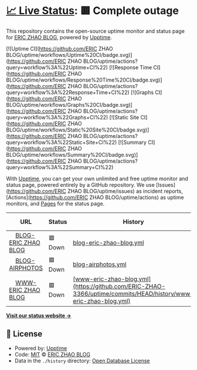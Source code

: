 # [📈 Live Status](https://demo.upptime.js.org): <!--live status--> **🟥 Complete outage**

This repository contains the open-source uptime monitor and status page for [ERIC ZHAO BLOG](https://demo.upptime.js.org), powered by [Upptime](https://github.com/upptime/upptime).

[![Uptime CI](https://github.com/ERIC ZHAO BLOG/uptime/workflows/Uptime%20CI/badge.svg)](https://github.com/ERIC ZHAO BLOG/uptime/actions?query=workflow%3A%22Uptime+CI%22)
[![Response Time CI](https://github.com/ERIC ZHAO BLOG/uptime/workflows/Response%20Time%20CI/badge.svg)](https://github.com/ERIC ZHAO BLOG/uptime/actions?query=workflow%3A%22Response+Time+CI%22)
[![Graphs CI](https://github.com/ERIC ZHAO BLOG/uptime/workflows/Graphs%20CI/badge.svg)](https://github.com/ERIC ZHAO BLOG/uptime/actions?query=workflow%3A%22Graphs+CI%22)
[![Static Site CI](https://github.com/ERIC ZHAO BLOG/uptime/workflows/Static%20Site%20CI/badge.svg)](https://github.com/ERIC ZHAO BLOG/uptime/actions?query=workflow%3A%22Static+Site+CI%22)
[![Summary CI](https://github.com/ERIC ZHAO BLOG/uptime/workflows/Summary%20CI/badge.svg)](https://github.com/ERIC ZHAO BLOG/uptime/actions?query=workflow%3A%22Summary+CI%22)

With [Upptime](https://upptime.js.org), you can get your own unlimited and free uptime monitor and status page, powered entirely by a GitHub repository. We use [Issues](https://github.com/ERIC ZHAO BLOG/uptime/issues) as incident reports, [Actions](https://github.com/ERIC ZHAO BLOG/uptime/actions) as uptime monitors, and [Pages](https://demo.upptime.js.org) for the status page.

<!--start: status pages-->
<!-- This summary is generated by Upptime (https://github.com/upptime/upptime) -->
<!-- Do not edit this manually, your changes will be overwritten -->
<!-- prettier-ignore -->
| URL | Status | History | Response Time | Uptime |
| --- | ------ | ------- | ------------- | ------ |
| <img alt="" src="https://favicons.githubusercontent.com/blog.csn3366.ga" height="13"> [BLOG-ERIC ZHAO BLOG](https://blog.csn3366.ga) | 🟥 Down | [blog-eric-zhao-blog.yml](https://github.com/ERIC-ZHAO-3366/uptime/commits/HEAD/history/blog-eric-zhao-blog.yml) | <details><summary><img alt="Response time graph" src="./graphs/blog-eric-zhao-blog/response-time-week.png" height="20"> 630ms</summary><br><a href="https://demo.upptime.js.org/history/blog-eric-zhao-blog"><img alt="Response time 424" src="https://img.shields.io/endpoint?url=https%3A%2F%2Fraw.githubusercontent.com%2FERIC-ZHAO-3366%2Fuptime%2FHEAD%2Fapi%2Fblog-eric-zhao-blog%2Fresponse-time.json"></a><br><a href="https://demo.upptime.js.org/history/blog-eric-zhao-blog"><img alt="24-hour response time 269" src="https://img.shields.io/endpoint?url=https%3A%2F%2Fraw.githubusercontent.com%2FERIC-ZHAO-3366%2Fuptime%2FHEAD%2Fapi%2Fblog-eric-zhao-blog%2Fresponse-time-day.json"></a><br><a href="https://demo.upptime.js.org/history/blog-eric-zhao-blog"><img alt="7-day response time 630" src="https://img.shields.io/endpoint?url=https%3A%2F%2Fraw.githubusercontent.com%2FERIC-ZHAO-3366%2Fuptime%2FHEAD%2Fapi%2Fblog-eric-zhao-blog%2Fresponse-time-week.json"></a><br><a href="https://demo.upptime.js.org/history/blog-eric-zhao-blog"><img alt="30-day response time 367" src="https://img.shields.io/endpoint?url=https%3A%2F%2Fraw.githubusercontent.com%2FERIC-ZHAO-3366%2Fuptime%2FHEAD%2Fapi%2Fblog-eric-zhao-blog%2Fresponse-time-month.json"></a><br><a href="https://demo.upptime.js.org/history/blog-eric-zhao-blog"><img alt="1-year response time 424" src="https://img.shields.io/endpoint?url=https%3A%2F%2Fraw.githubusercontent.com%2FERIC-ZHAO-3366%2Fuptime%2FHEAD%2Fapi%2Fblog-eric-zhao-blog%2Fresponse-time-year.json"></a></details> | <details><summary><a href="https://demo.upptime.js.org/history/blog-eric-zhao-blog">0.00%</a></summary><a href="https://demo.upptime.js.org/history/blog-eric-zhao-blog"><img alt="All-time uptime 0.00%" src="https://img.shields.io/endpoint?url=https%3A%2F%2Fraw.githubusercontent.com%2FERIC-ZHAO-3366%2Fuptime%2FHEAD%2Fapi%2Fblog-eric-zhao-blog%2Fuptime.json"></a><br><a href="https://demo.upptime.js.org/history/blog-eric-zhao-blog"><img alt="24-hour uptime 0.00%" src="https://img.shields.io/endpoint?url=https%3A%2F%2Fraw.githubusercontent.com%2FERIC-ZHAO-3366%2Fuptime%2FHEAD%2Fapi%2Fblog-eric-zhao-blog%2Fuptime-day.json"></a><br><a href="https://demo.upptime.js.org/history/blog-eric-zhao-blog"><img alt="7-day uptime 0.00%" src="https://img.shields.io/endpoint?url=https%3A%2F%2Fraw.githubusercontent.com%2FERIC-ZHAO-3366%2Fuptime%2FHEAD%2Fapi%2Fblog-eric-zhao-blog%2Fuptime-week.json"></a><br><a href="https://demo.upptime.js.org/history/blog-eric-zhao-blog"><img alt="30-day uptime 1.38%" src="https://img.shields.io/endpoint?url=https%3A%2F%2Fraw.githubusercontent.com%2FERIC-ZHAO-3366%2Fuptime%2FHEAD%2Fapi%2Fblog-eric-zhao-blog%2Fuptime-month.json"></a><br><a href="https://demo.upptime.js.org/history/blog-eric-zhao-blog"><img alt="1-year uptime 0.00%" src="https://img.shields.io/endpoint?url=https%3A%2F%2Fraw.githubusercontent.com%2FERIC-ZHAO-3366%2Fuptime%2FHEAD%2Fapi%2Fblog-eric-zhao-blog%2Fuptime-year.json"></a></details>
| <img alt="" src="https://favicons.githubusercontent.com/blog.airphotos.top" height="13"> [BLOG-AIRPHOTOS](https://blog.airphotos.top) | 🟥 Down | [blog-airphotos.yml](https://github.com/ERIC-ZHAO-3366/uptime/commits/HEAD/history/blog-airphotos.yml) | <details><summary><img alt="Response time graph" src="./graphs/blog-airphotos/response-time-week.png" height="20"> 0ms</summary><br><a href="https://demo.upptime.js.org/history/blog-airphotos"><img alt="Response time 301" src="https://img.shields.io/endpoint?url=https%3A%2F%2Fraw.githubusercontent.com%2FERIC-ZHAO-3366%2Fuptime%2FHEAD%2Fapi%2Fblog-airphotos%2Fresponse-time.json"></a><br><a href="https://demo.upptime.js.org/history/blog-airphotos"><img alt="24-hour response time 0" src="https://img.shields.io/endpoint?url=https%3A%2F%2Fraw.githubusercontent.com%2FERIC-ZHAO-3366%2Fuptime%2FHEAD%2Fapi%2Fblog-airphotos%2Fresponse-time-day.json"></a><br><a href="https://demo.upptime.js.org/history/blog-airphotos"><img alt="7-day response time 0" src="https://img.shields.io/endpoint?url=https%3A%2F%2Fraw.githubusercontent.com%2FERIC-ZHAO-3366%2Fuptime%2FHEAD%2Fapi%2Fblog-airphotos%2Fresponse-time-week.json"></a><br><a href="https://demo.upptime.js.org/history/blog-airphotos"><img alt="30-day response time 0" src="https://img.shields.io/endpoint?url=https%3A%2F%2Fraw.githubusercontent.com%2FERIC-ZHAO-3366%2Fuptime%2FHEAD%2Fapi%2Fblog-airphotos%2Fresponse-time-month.json"></a><br><a href="https://demo.upptime.js.org/history/blog-airphotos"><img alt="1-year response time 301" src="https://img.shields.io/endpoint?url=https%3A%2F%2Fraw.githubusercontent.com%2FERIC-ZHAO-3366%2Fuptime%2FHEAD%2Fapi%2Fblog-airphotos%2Fresponse-time-year.json"></a></details> | <details><summary><a href="https://demo.upptime.js.org/history/blog-airphotos">0.00%</a></summary><a href="https://demo.upptime.js.org/history/blog-airphotos"><img alt="All-time uptime 0.00%" src="https://img.shields.io/endpoint?url=https%3A%2F%2Fraw.githubusercontent.com%2FERIC-ZHAO-3366%2Fuptime%2FHEAD%2Fapi%2Fblog-airphotos%2Fuptime.json"></a><br><a href="https://demo.upptime.js.org/history/blog-airphotos"><img alt="24-hour uptime 0.00%" src="https://img.shields.io/endpoint?url=https%3A%2F%2Fraw.githubusercontent.com%2FERIC-ZHAO-3366%2Fuptime%2FHEAD%2Fapi%2Fblog-airphotos%2Fuptime-day.json"></a><br><a href="https://demo.upptime.js.org/history/blog-airphotos"><img alt="7-day uptime 0.00%" src="https://img.shields.io/endpoint?url=https%3A%2F%2Fraw.githubusercontent.com%2FERIC-ZHAO-3366%2Fuptime%2FHEAD%2Fapi%2Fblog-airphotos%2Fuptime-week.json"></a><br><a href="https://demo.upptime.js.org/history/blog-airphotos"><img alt="30-day uptime 1.38%" src="https://img.shields.io/endpoint?url=https%3A%2F%2Fraw.githubusercontent.com%2FERIC-ZHAO-3366%2Fuptime%2FHEAD%2Fapi%2Fblog-airphotos%2Fuptime-month.json"></a><br><a href="https://demo.upptime.js.org/history/blog-airphotos"><img alt="1-year uptime 0.00%" src="https://img.shields.io/endpoint?url=https%3A%2F%2Fraw.githubusercontent.com%2FERIC-ZHAO-3366%2Fuptime%2FHEAD%2Fapi%2Fblog-airphotos%2Fuptime-year.json"></a></details>
| <img alt="" src="https://favicons.githubusercontent.com/www.csn3366.ga" height="13"> [WWW-ERIC ZHAO BLOG](https://www.csn3366.ga) | 🟥 Down | [www-eric-zhao-blog.yml](https://github.com/ERIC-ZHAO-3366/uptime/commits/HEAD/history/www-eric-zhao-blog.yml) | <details><summary><img alt="Response time graph" src="./graphs/www-eric-zhao-blog/response-time-week.png" height="20"> 259ms</summary><br><a href="https://demo.upptime.js.org/history/www-eric-zhao-blog"><img alt="Response time 402" src="https://img.shields.io/endpoint?url=https%3A%2F%2Fraw.githubusercontent.com%2FERIC-ZHAO-3366%2Fuptime%2FHEAD%2Fapi%2Fwww-eric-zhao-blog%2Fresponse-time.json"></a><br><a href="https://demo.upptime.js.org/history/www-eric-zhao-blog"><img alt="24-hour response time 259" src="https://img.shields.io/endpoint?url=https%3A%2F%2Fraw.githubusercontent.com%2FERIC-ZHAO-3366%2Fuptime%2FHEAD%2Fapi%2Fwww-eric-zhao-blog%2Fresponse-time-day.json"></a><br><a href="https://demo.upptime.js.org/history/www-eric-zhao-blog"><img alt="7-day response time 259" src="https://img.shields.io/endpoint?url=https%3A%2F%2Fraw.githubusercontent.com%2FERIC-ZHAO-3366%2Fuptime%2FHEAD%2Fapi%2Fwww-eric-zhao-blog%2Fresponse-time-week.json"></a><br><a href="https://demo.upptime.js.org/history/www-eric-zhao-blog"><img alt="30-day response time 440" src="https://img.shields.io/endpoint?url=https%3A%2F%2Fraw.githubusercontent.com%2FERIC-ZHAO-3366%2Fuptime%2FHEAD%2Fapi%2Fwww-eric-zhao-blog%2Fresponse-time-month.json"></a><br><a href="https://demo.upptime.js.org/history/www-eric-zhao-blog"><img alt="1-year response time 402" src="https://img.shields.io/endpoint?url=https%3A%2F%2Fraw.githubusercontent.com%2FERIC-ZHAO-3366%2Fuptime%2FHEAD%2Fapi%2Fwww-eric-zhao-blog%2Fresponse-time-year.json"></a></details> | <details><summary><a href="https://demo.upptime.js.org/history/www-eric-zhao-blog">0.00%</a></summary><a href="https://demo.upptime.js.org/history/www-eric-zhao-blog"><img alt="All-time uptime 0.00%" src="https://img.shields.io/endpoint?url=https%3A%2F%2Fraw.githubusercontent.com%2FERIC-ZHAO-3366%2Fuptime%2FHEAD%2Fapi%2Fwww-eric-zhao-blog%2Fuptime.json"></a><br><a href="https://demo.upptime.js.org/history/www-eric-zhao-blog"><img alt="24-hour uptime 0.00%" src="https://img.shields.io/endpoint?url=https%3A%2F%2Fraw.githubusercontent.com%2FERIC-ZHAO-3366%2Fuptime%2FHEAD%2Fapi%2Fwww-eric-zhao-blog%2Fuptime-day.json"></a><br><a href="https://demo.upptime.js.org/history/www-eric-zhao-blog"><img alt="7-day uptime 0.00%" src="https://img.shields.io/endpoint?url=https%3A%2F%2Fraw.githubusercontent.com%2FERIC-ZHAO-3366%2Fuptime%2FHEAD%2Fapi%2Fwww-eric-zhao-blog%2Fuptime-week.json"></a><br><a href="https://demo.upptime.js.org/history/www-eric-zhao-blog"><img alt="30-day uptime 1.38%" src="https://img.shields.io/endpoint?url=https%3A%2F%2Fraw.githubusercontent.com%2FERIC-ZHAO-3366%2Fuptime%2FHEAD%2Fapi%2Fwww-eric-zhao-blog%2Fuptime-month.json"></a><br><a href="https://demo.upptime.js.org/history/www-eric-zhao-blog"><img alt="1-year uptime 0.00%" src="https://img.shields.io/endpoint?url=https%3A%2F%2Fraw.githubusercontent.com%2FERIC-ZHAO-3366%2Fuptime%2FHEAD%2Fapi%2Fwww-eric-zhao-blog%2Fuptime-year.json"></a></details>

<!--end: status pages-->

[**Visit our status website →**](https://demo.upptime.js.org)

## 📄 License

- Powered by: [Upptime](https://github.com/upptime/upptime)
- Code: [MIT](./LICENSE) © [ERIC ZHAO BLOG](https://demo.upptime.js.org)
- Data in the `./history` directory: [Open Database License](https://opendatacommons.org/licenses/odbl/1-0/)
